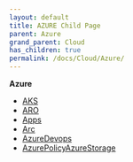 ```yaml
---
layout: default
title: AZURE Child Page
parent: Azure
grand_parent: Cloud
has_children: true
permalink: /docs/Cloud/Azure/
---
```



**Azure**

-  [AKS](https://github.com/dummy-andra/CloudEngineerNotes/tree/main/0-Cloud/Azure/AKS)
-  [ARO](https://github.com/dummy-andra/CloudEngineerNotes/tree/main/0-Cloud/Azure/ARO)
-  [Apps](https://github.com/dummy-andra/CloudEngineerNotes/tree/main/0-Cloud/Azure/Apps/Webtemplate)
-  [Arc](https://github.com/dummy-andra/CloudEngineerNotes/tree/main/0-Cloud/Azure/Arc)
-  [AzureDevops](https://github.com/dummy-andra/CloudEngineerNotes/tree/main/0-Cloud/Azure/AzureDevops)
-  [AzurePolicy](https://github.com/dummy-andra/CloudEngineerNotes/tree/main/0-Cloud/Azure/AzurePolicy/CustomPolicy)[AzureStorage](https://github.com/dummy-andra/CloudEngineerNotes/tree/main/0-Cloud/Azure/AzureStorage)
  
  

